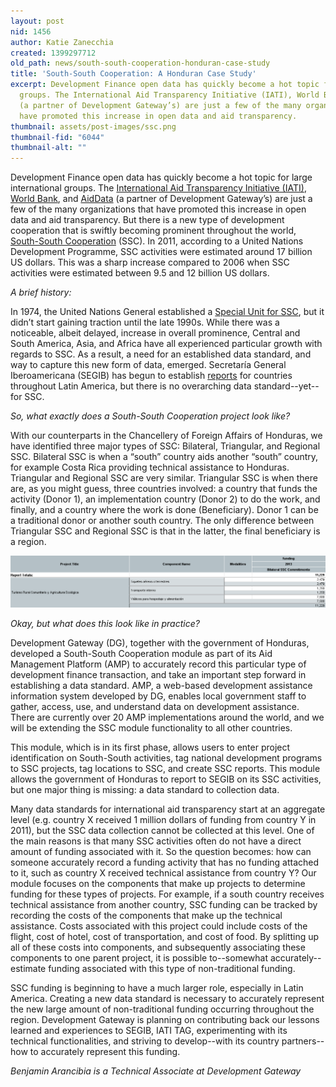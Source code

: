 ```yaml
---
layout: post
nid: 1456
author: Katie Zanecchia
created: 1399297712
old_path: news/south-south-cooperation-honduran-case-study
title: 'South-South Cooperation: A Honduran Case Study'
excerpt: Development Finance open data has quickly become a hot topic for large international
  groups. The International Aid Transparency Initiative (IATI), World Bank, and AidData
  (a partner of Development Gateway’s) are just a few of the many organizations that
  have promoted this increase in open data and aid transparency.
thumbnail: assets/post-images/ssc.png
thumbnail-fid: "6044"
thumbnail-alt: ""
---
```


Development Finance open data has quickly become a hot topic for large international groups. The [International Aid Transparency Initiative (IATI)](http://www.aidtransparency.net/ "IATI"), [World Bank](http://www.worldbank.org/ "World Bank"), and [AidData](http://aiddata.org/ "AidData") (a partner of Development Gateway’s) are just a few of the many organizations that have promoted this increase in open data and aid transparency. But there is a new type of development cooperation that is swiftly becoming prominent throughout the world, [South-South Cooperation](http://ssc.undp.org/content/ssc/about/what_is_ssc.html "SSC") (SSC). In 2011, according to a United Nations Development Programme, SSC activities were estimated around 17 billion US dollars. This was a sharp increase compared to 2006 when SSC activities were estimated between 9.5 and 12 billion US dollars.

*A brief history:*

In 1974, the United Nations General established a [Special Unit for SSC](http://ssc.undp.org/content/ssc.html "Special Unit for SSC"), but it didn’t start gaining traction until the late 1990s. While there was a noticeable, albeit delayed, increase in overall prominence, Central and South America, Asia, and Africa have all experienced particular growth with regards to SSC. As a result, a need for an established data standard, and way to capture this new form of data, emerged. Secretaría General Iberoamericana (SEGIB) has begun to establish [reports](http://segib.org/sites/default/files/WEB_Sur_Sur_2013_Ingles.pdf) for countries throughout Latin America, but there is no overarching data standard--yet--for SSC.

*So, what exactly does a South-South Cooperation project look like?*

With our counterparts in the Chancellery of Foreign Affairs of Honduras, we have identified three major types of SSC: Bilateral, Triangular, and Regional SSC. Bilateral SSC is when a “south” country aids another “south” country, for example Costa Rica providing technical assistance to Honduras. Triangular and Regional SSC are very similar. Triangular SSC is when there are, as you might guess, three countries involved: a country that funds the activity (Donor 1), an implementation country (Donor 2) to do the work, and finally, and a country where the work is done (Beneficiary). Donor 1 can be a traditional donor or another south country. The only difference between Triangular SSC and Regional SSC is that in the latter, the final beneficiary is a region.

![](/assets/post-images/ssc.png)

*Okay, but what does this look like in practice?*

Development Gateway (DG), together with the government of Honduras, developed a South-South Cooperation module as part of its Aid Management Platform (AMP) to accurately record this particular type of development finance transaction, and take an important step forward in establishing a data standard. AMP, a web-based development assistance information system developed by DG, enables local government staff to gather, access, use, and understand data on development assistance. There are currently over 20 AMP implementations around the world, and we will be extending the SSC module functionality to all other countries.

This module, which is in its first phase, allows users to enter project identification on South-South activities, tag national development programs to SSC projects, tag locations to SSC, and create SSC reports. This module allows the government of Honduras to report to SEGIB on its SSC activities, but one major thing is missing: a data standard to collection data.

Many data standards for international aid transparency start at an aggregate level (e.g. country X received 1 million dollars of funding from country Y in 2011), but the SSC data collection cannot be collected at this level. One of the main reasons is that many SSC activities often do not have a direct amount of funding associated with it. So the question becomes: how can someone accurately record a funding activity that has no funding attached to it, such as country X received technical assistance from country Y? Our module focuses on the components that make up projects to determine funding for these types of projects. For example, if a south country receives technical assistance from another country, SSC funding can be tracked by recording the costs of the components that make up the technical assistance. Costs associated with this project could include costs of the flight, cost of hotel, cost of transportation, and cost of food. By splitting up all of these costs into components, and subsequently associating these components to one parent project, it is possible to--somewhat accurately--estimate funding associated with this type of non-traditional funding.

SSC funding is beginning to have a much larger role, especially in Latin America. Creating a new data standard is necessary to accurately represent the new large amount of non-traditional funding occurring throughout the region. Development Gateway is planning on contributing back our lessons learned and experiences to SEGIB, IATI TAG, experimenting with its technical functionalities, and striving to develop--with its country partners--how to accurately represent this funding.

*Benjamin Arancibia is a Technical Associate at Development Gateway*
